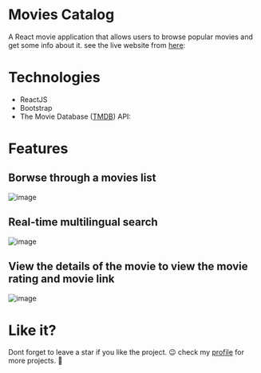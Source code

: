 # Movies Catalog
A React movie application that allows users to browse popular movies and get some info about it. see the live website from [here](https://etfarag.onrender.com/): 
# Technologies
- ReactJS
- Bootstrap
- The Movie Database ([TMDB](https://www.themoviedb.org/)) API: 
# Features
## Borwse through a movies list
![image](https://github.com/AdhamMagdyA/MoviesCatalog/assets/60877873/aec162dc-bef2-46f0-83da-d01026b87796)
## Real-time multilingual search
![image](https://github.com/AdhamMagdyA/MoviesCatalog/assets/60877873/179ba852-948e-41ea-9f22-0cf37976a392)
## View the details of the movie to view the movie rating and movie link
![image](https://github.com/AdhamMagdyA/MoviesCatalog/assets/60877873/60abb23a-13ed-4843-a1c6-5d3364f2659b)
# Like it?
Dont forget to leave a star if you like the project. 😉
check my [profile](https://github.com/AdhamMagdyA) for more projects. 🤩
